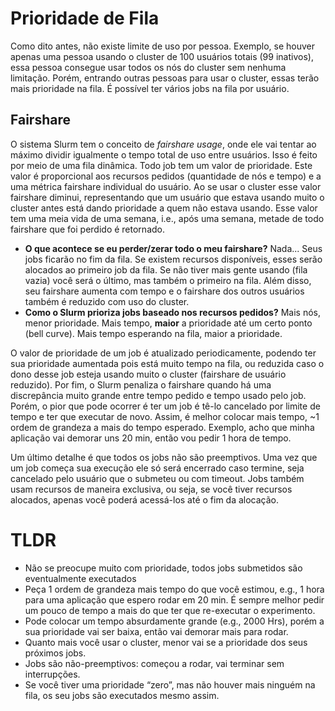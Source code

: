 # Prioridade de Fila

Como dito antes, não existe limite de uso por pessoa. Exemplo, se houver apenas uma pessoa usando o cluster de 100 usuários totais (99 inativos), essa pessoa consegue usar todos os nós do cluster sem nenhuma limitação. Porém, entrando outras pessoas para usar o cluster, essas terão mais prioridade na fila. É possível ter vários jobs na fila por usuário.

## Fairshare

O sistema Slurm tem o conceito de *fairshare usage*, onde ele vai tentar ao máximo dividir igualmente o tempo total de uso entre usuários. Isso é feito por meio de uma fila dinâmica. Todo job tem um valor de prioridade. Este valor é proporcional aos recursos pedidos (quantidade de nós e tempo) e a uma métrica fairshare individual do usuário. Ao se usar o cluster esse valor fairshare diminui, representando que um usuário que estava usando muito o cluster antes está dando prioridade a quem não estava usando. Esse valor tem uma meia vida de uma semana, i.e., após uma semana, metade de todo fairshare que foi perdido é retornado.

 - **O que acontece se eu perder/zerar todo o meu fairshare?** Nada... Seus jobs ficarão no fim da fila. Se existem recursos disponíveis, esses serão alocados ao primeiro job da fila. Se não tiver mais gente usando (fila vazia) você será o último, mas também o primeiro na fila. Além disso, seu fairshare aumenta com tempo e o fairshare dos outros usuários também é reduzido com uso do cluster.
 - **Como o Slurm prioriza jobs baseado nos recursos pedidos?** Mais nós, menor prioridade. Mais tempo, **maior** a prioridade até um certo ponto (bell curve). Mais tempo esperando na fila, maior a prioridade.

O valor de prioridade de um job é atualizado periodicamente, podendo ter sua prioridade aumentada pois está muito tempo na fila, ou reduzida caso o dono desse job esteja usando muito o cluster (fairshare de usuário reduzido). Por fim, o Slurm penaliza o fairshare quando há uma discrepância muito grande entre tempo pedido e tempo usado pelo job. Porém, o pior que pode ocorrer é ter um job é tê-lo cancelado por limite de tempo e ter que executar de novo. Assim, é melhor colocar mais tempo, ~1 ordem de grandeza a mais do tempo esperado. Exemplo, acho que minha aplicação vai demorar uns 20 min, então vou pedir 1 hora de tempo.

Um último detalhe é que todos os jobs não são preemptivos. Uma vez que um job começa sua execução ele só será encerrado caso termine, seja cancelado pelo usuário que o submeteu ou com timeout. Jobs também usam recursos de maneira exclusiva, ou seja, se você tiver recursos alocados, apenas você poderá acessá-los até o fim da alocação.

# TLDR
 - Não se preocupe muito com prioridade, todos jobs submetidos são eventualmente executados
 - Peça 1 ordem de grandeza mais tempo do que você estimou, e.g., 1 hora para uma aplicação que espero rodar em 20 min. É sempre melhor pedir um pouco de tempo a mais do que ter que re-executar o experimento.
 - Pode colocar um tempo absurdamente grande (e.g., 2000 Hrs), porém a sua prioridade vai ser baixa, então vai demorar mais para rodar.
 - Quanto mais você usar o cluster, menor vai se a prioridade dos seus próximos jobs.
 - Jobs são não-preemptivos: começou a rodar, vai terminar sem interrupções.
 - Se você tiver uma prioridade “zero”, mas não houver mais ninguém na fila, os seu jobs são executados mesmo assim.












